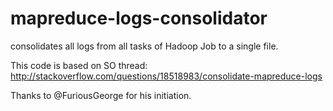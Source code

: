 # mapreduce-logs-consolidator
consolidates all logs from all tasks of Hadoop Job to a single file.

This code is based on SO thread: http://stackoverflow.com/questions/18518983/consolidate-mapreduce-logs

Thanks to @FuriousGeorge for his initiation.
